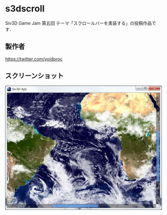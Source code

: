 # s3dscroll
Siv3D Game Jam 第五回 テーマ「スクロールバーを実装する」の投稿作品です．

## 製作者
<https://twitter.com/voidproc>

## スクリーンショット
![ss1](https://raw.githubusercontent.com/voidproc/s3dscroll/master/screenshot1.jpg)
